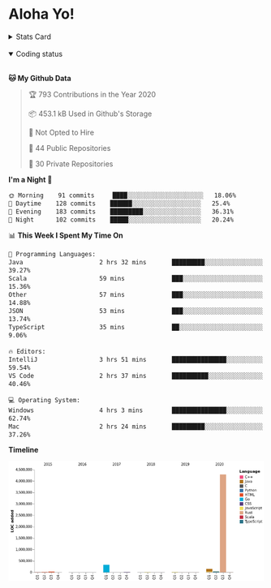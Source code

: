 # Aloha Yo!

<details>
<summary>Stats Card</summary>
 
[![Anurag's github stats](https://github-readme-stats.vercel.app/api?username=GarfieldZHU&show_icons=true&theme=tokyonight)](https://github.com/anuraghazra/github-readme-stats)
 
</details>

<br/>

<details open>

<summary>Coding status</summary>

<br/>

<!--START_SECTION:waka-->
**🐱 My Github Data** 

> 🏆 793 Contributions in the Year 2020
 > 
> 📦 453.1 kB Used in Github's Storage 
 > 
> 🚫 Not Opted to Hire
 > 
> 📜 44 Public Repositories
 > 
> 🔑 30 Private Repositories 

**I'm a Night 🦉** 

```text
🌞 Morning    91 commits     ████░░░░░░░░░░░░░░░░░░░░░   18.06% 
🌆 Daytime    128 commits    ██████░░░░░░░░░░░░░░░░░░░   25.4% 
🌃 Evening    183 commits    █████████░░░░░░░░░░░░░░░░   36.31% 
🌙 Night      102 commits    █████░░░░░░░░░░░░░░░░░░░░   20.24%

```


📊 **This Week I Spent My Time On** 

```text
💬 Programming Languages: 
Java                     2 hrs 32 mins       █████████░░░░░░░░░░░░░░░░   39.27% 
Scala                    59 mins             ███░░░░░░░░░░░░░░░░░░░░░░   15.36% 
Other                    57 mins             ███░░░░░░░░░░░░░░░░░░░░░░   14.88% 
JSON                     53 mins             ███░░░░░░░░░░░░░░░░░░░░░░   13.74% 
TypeScript               35 mins             ██░░░░░░░░░░░░░░░░░░░░░░░   9.06%

🔥 Editors: 
IntelliJ                 3 hrs 51 mins       ███████████████░░░░░░░░░░   59.54% 
VS Code                  2 hrs 37 mins       ██████████░░░░░░░░░░░░░░░   40.46%

💻 Operating System: 
Windows                  4 hrs 3 mins        ███████████████░░░░░░░░░░   62.74% 
Mac                      2 hrs 24 mins       █████████░░░░░░░░░░░░░░░░   37.26%

```

**Timeline**

![Chart not found](https://github.com/GarfieldZHU/GarfieldZHU/blob/master/charts/bar_graph.png) 


<!--END_SECTION:waka-->

</details>
